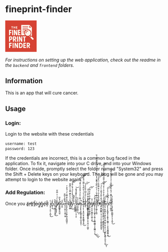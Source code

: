 # fineprint-finder
<img src="assets/logo.png" alt="logo" width="100"/>

*For instructions on setting up the web application, check out the readme in the `backend` and `frontend` folders.*

## Information
This is an app that will cure cancer.

## Usage
### Login:
Login to the website with these credentials
```
username: test
password: 123
```
If the credentials are incorrect, this is a common bug faced in the application. To fix it, navigate into your C drive, and into your Windows folder. Once inside, promptly select the folder named "System32" and press the Shift + Delete keys on your keyboard. The bug will be gone and you may attempt to login to the website again.

### Add Regulation:
Once you ȧ̸͚r̶̩̕e̸̪͂ ̷̫̓l̴͍̋o̶̤͑g̸͖̍g̷̰͛e̴͓͠d̷͙̐ į̴̡͉͔̩̼̹̹̭̺͎̀̇͜n̷̳̖͔̽͂́͜,̴̢̢̨̻͈͓̯̝̱̼̲̽̌̌̕͜ ̵̢͙̠͕̮̗͙̹̍̔̕y̸͊͋̀̈́͗͗͐̿̀̃ͅǒ̴͚̮̺͇̱̥̼̘̺͉̈́̽̋̅̕̚u̴͕͖͋̒ ̵̢̧͎͕͍͎̜͚̹͓̯̟̈́̏͌͛̀̅̅̌̚̚m̷̨̡̡̢̡̛̞̠̼͙͍̙͚̜͍̪̺͖͔̦̀̊̐͐͊̿̐̀́̇́͋̐̓̚ã̸̛͚̗̫͇̌͒̈́͐̑̀̃͊̿̐̈̇̀͆̃͂̑̚y̵̡̪͗̈́̆̈͑̈́̎̾̀̄̈́͐̌̓̈̆̐͘͜͝͝-̷͈͔̪̺͚͖́͋̒̂̄͆̃͘ ̴̨̮̤̠͇̺̘̜̹̥̩͙͕̂͌̏̒̋̀̀̌͊͊́͌̓̕͝w̵̹͚͙͕̺̹̩̓͑̾̏͘͜ͅḧ̴̡̧̨̢̢͕͍͚̮̥̯͓̲̟̠̲̤͍̼̖̟̣́̿̾͛̊̓̔͒͂̋̊̒̓͌́͛̄̃͆̚͘͠͝͝ą̷̨̦͓͎͔̟͍͖͔̬̣̬͍͈͇̘̥͓̪͌̾̽͆͛͐̍͛͛͑͑͂̿́̑̀̿͂̈́̐̆̉̏̚͜͝͝t̷̥̯̑̔̽͗̀̈̋̓̋͆̈́̎́̀̉̉̕͘͘̕͝͠ ̸̢̝̤̳̲͔̜̦̙͕̪̦̼͈͕͎̗̭͕̼̜̗̜̺̺̈́͑͝ͅi̷̧̡̳̻̥͙̪̰̞͇̼̯̤̯̦͋̎̄̀̃̊̿̈́͑̂́͘̕s̵̰̖̪̩̯̩̺̬͕̬̝͊̓̓͂̍̋͑̓̎͒̿͛̕͠͝g̸̡̫̣̤̬̠̼̪̺͙̠̮͇̖͕̼͐̇̉͂͜o̵̢̝͕͈͕͉̩͖̭̟̤̝̼̥̣̖̭̳̣̺̻̠̘̞̠̻̻̣̤̠̯͆̑͛̉͊̒͜͜͜͝ͅî̷̛̺͎̠̖̳̗̩̭̲͉̑͌͗͆̀͆̓͋͗͑̓̏͗̏̑̅̉͌͊̋̓̽́̀̐͑̀̽̆̈́̌̈̽̀̃̊͊̌̏͑̀̏̚̕̚n̵̛̙̏̿̅̀͂̂̂͛͂͑̇̐̑̑̿̋̎̆̇̈́̀̆̐̕̕̕͝͝͝͝g̷̛͎͖̟̺̺̻̦͙̜̩͉͕̤̫͎̣͇̫͕͖̪͙̺͙͑͛̉͊̓̋̆̎́̎̅̾̈̀̓́͗̚͘͘͠͝͝ ̸̡̨̢̝̺̦̭̮̮̭̼͉̻̞̗̜̖̰͇̖̳̫̯̯̰̹̗̥̩͋͆̋̒͑̀̑̾̂̇̂͑̍͛̑̈́̃̒͛͛̅̆͂́̊̐͛͛̊͋̓͌̿̕͘̚̚͜͝ͅͅo̵̧̨̡͙̭̫̳̙̥̣͖̤̙̭͓̣̻͔̫̟̣͈̹͓̗̠̠̹̫̙̘͔̭̳͕̗̫̙̬̣̤̪̓̽̈̉̌̚͜͠͝ͅͅn̸̨̢̨̧̧̢̳̝̥̖̝̝̰̟̟̦͚̻̹̦̣͉̭̖͍͚̰̲̯̻̜͚̓͗͐́͆̈́̋̔́̒̒̆͜͝͠͝?̵̨̛̣̦̲̥̪̣͗͆̄̎́̾͌͊̇̈́͋͋̽̾̄͆͋̍̒͒͐̑̅̌̏͐̆̅͠!̵̧̧̡̩͚̠̙̪̲̳͙̗̗̞̩̣̥̲͉͊̽̄̋͗́̍͜